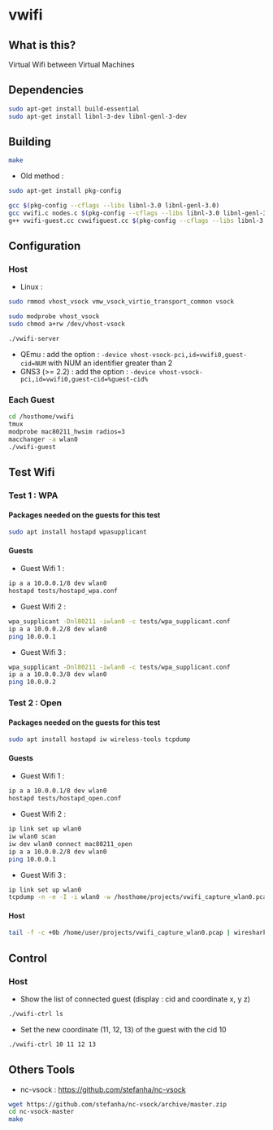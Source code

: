 # vwifi

## What is this?

Virtual Wifi between Virtual Machines

## Dependencies

```bash
sudo apt-get install build-essential
sudo apt-get install libnl-3-dev libnl-genl-3-dev
```

## Building

```bash
make
```

* Old method :

```bash
sudo apt-get install pkg-config

gcc $(pkg-config --cflags --libs libnl-3.0 libnl-genl-3.0)
gcc vwifi.c nodes.c $(pkg-config --cflags --libs libnl-3.0 libnl-genl-3.0) -o vwifi
g++ vwifi-guest.cc cvwifiguest.cc $(pkg-config --cflags --libs libnl-3.0 libnl-genl-3.0) -o vwifi -lpthread -DDEBUG
```


## Configuration

### Host

 - Linux :

```bash
sudo rmmod vhost_vsock vmw_vsock_virtio_transport_common vsock

sudo modprobe vhost_vsock
sudo chmod a+rw /dev/vhost-vsock

./vwifi-server
```

 - QEmu : add the option : `-device vhost-vsock-pci,id=vwifi0,guest-cid=NUM` with NUM an identifier greater than  2
 - GNS3 (>= 2.2) : add the option : `-device vhost-vsock-pci,id=vwifi0,guest-cid=%guest-cid%`

### Each Guest

```bash
cd /hosthome/vwifi
tmux
modprobe mac80211_hwsim radios=3
macchanger -a wlan0
./vwifi-guest
```

## Test Wifi

### Test 1 : WPA

#### Packages needed on the guests for this test

```bash
sudo apt install hostapd wpasupplicant
```

#### Guests

* Guest Wifi 1 :

```bash
ip a a 10.0.0.1/8 dev wlan0
hostapd tests/hostapd_wpa.conf
```

* Guest Wifi 2 :
```bash
wpa_supplicant -Dnl80211 -iwlan0 -c tests/wpa_supplicant.conf
ip a a 10.0.0.2/8 dev wlan0
ping 10.0.0.1
```

* Guest Wifi 3 :
```bash
wpa_supplicant -Dnl80211 -iwlan0 -c tests/wpa_supplicant.conf
ip a a 10.0.0.3/8 dev wlan0
ping 10.0.0.2
```

### Test 2 : Open

#### Packages needed on the guests for this test

```bash
sudo apt install hostapd iw wireless-tools tcpdump
```

#### Guests

* Guest Wifi 1 :

```bash
ip a a 10.0.0.1/8 dev wlan0
hostapd tests/hostapd_open.conf
```

* Guest Wifi 2 :
```bash
ip link set up wlan0
iw wlan0 scan
iw dev wlan0 connect mac80211_open
ip a a 10.0.0.2/8 dev wlan0
ping 10.0.0.1
```

* Guest Wifi 3 :
```bash
ip link set up wlan0
tcpdump -n -e -I -i wlan0 -w /hosthome/projects/vwifi_capture_wlan0.pcap
```

#### Host

```bash
tail -f -c +0b /home/user/projects/vwifi_capture_wlan0.pcap | wireshark -k -i -
```

## Control

### Host

* Show the list of connected guest (display : cid and coordinate x, y z)
```bash
./vwifi-ctrl ls
```

* Set the new coordinate (11, 12, 13) of the guest with the cid 10
```bash
./vwifi-ctrl 10 11 12 13
```

## Others Tools

* nc-vsock : https://github.com/stefanha/nc-vsock
```bash
wget https://github.com/stefanha/nc-vsock/archive/master.zip
cd nc-vsock-master
make
```
